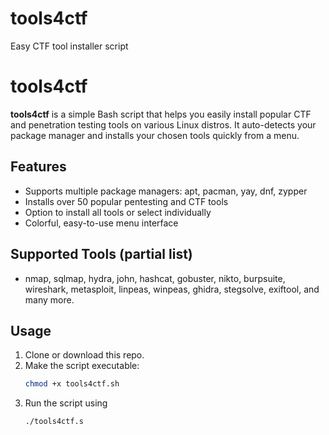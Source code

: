 # tools4ctf
Easy CTF tool installer script

# tools4ctf

**tools4ctf** is a simple Bash script that helps you easily install popular CTF and penetration testing tools on various Linux distros. It auto-detects your package manager and installs your chosen tools quickly from a menu.

## Features

- Supports multiple package managers: apt, pacman, yay, dnf, zypper
- Installs over 50 popular pentesting and CTF tools
- Option to install all tools or select individually
- Colorful, easy-to-use menu interface

## Supported Tools (partial list)

- nmap, sqlmap, hydra, john, hashcat, gobuster, nikto, burpsuite, wireshark, metasploit, linpeas, winpeas, ghidra, stegsolve, exiftool, and many more.

## Usage

1. Clone or download this repo.
2. Make the script executable:
   ```bash
   chmod +x tools4ctf.sh
3. Run the script using
   ```bash
   ./tools4ctf.s
